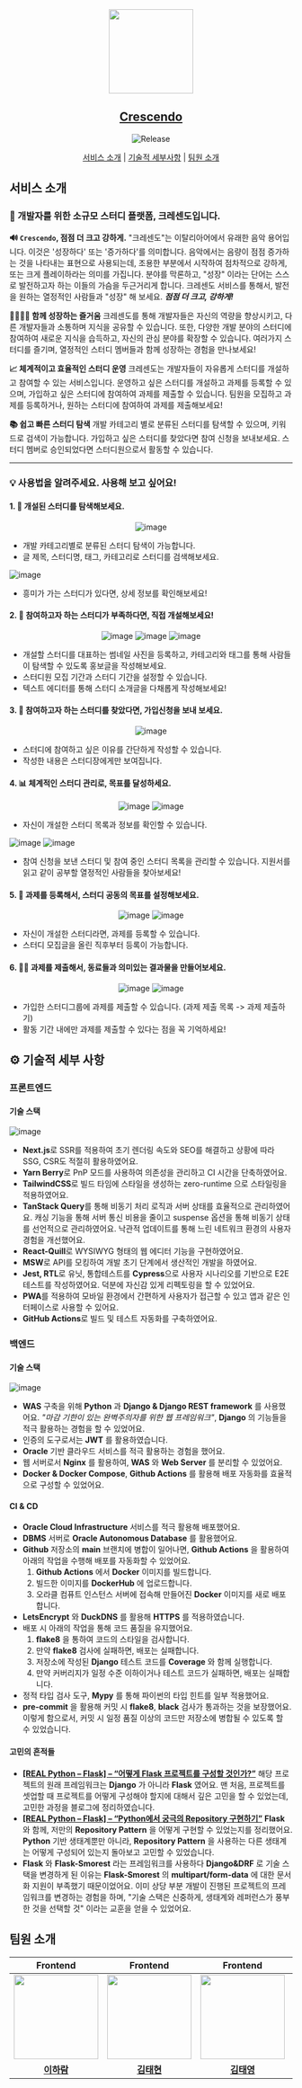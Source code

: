 <div align="center">
  

  
<a href="https://crescendo-study.site">
 <img src="https://hackmd.io/_uploads/ryeulfix46.png" width="150px" >
</a>

## [Crescendo](https://crescendo-study.site)

<div align="center">
    
![Release](https://img.shields.io/badge/https%3A%2F%2Fimg.shields.io%2Fbadge%2Fany_text-v1.0.0-%237F44AA?label=release)   
    
</div>
    
[서비스 소개](#서비스-소개) | [기술적 세부사항](#⚙-기술적-세부-사항) | [팀원 소개](#팀원-소개)
    
</div>


##  서비스 소개

### 👋 개발자를 위한 소규모 스터디 플랫폼, 크레센도입니다.

**🔊 `Crescendo`, 점점 더 크고 강하게.** 
"크레센도"는 이탈리아어에서 유래한 음악 용어입니다. 이것은 '성장하다' 또는 '증가하다'를 의미합니다. 음악에서는 음량이 점점 증가하는 것을 나타내는 표현으로 사용되는데, 조용한 부분에서 시작하여 점차적으로 강하게, 또는 크게 플레이하라는 의미를 가집니다.
분야를 막론하고, "성장" 이라는 단어는 스스로 발전하고자 하는 이들의 가슴을 두근거리게 합니다. 크레센도 서비스를 통해서, 발전을 원하는 열정적인 사람들과 "성장" 해 보세요. ***점점 더 크고, 강하게!***

**👨‍👩‍👧‍👦 함께 성장하는 즐거움**
크레센도를 통해 개발자들은 자신의 역량을 향상시키고, 다른 개발자들과 소통하며 지식을 공유할 수 있습니다. 또한, 다양한 개발 분야의 스터디에 참여하여 새로운 지식을 습득하고, 자신의 관심 분야를 확장할 수 있습니다. 여러가지 스터디를 즐기며, 열정적인 스터디 멤버들과 함께 성장하는 경험을 만나보세요!

**📈 체계적이고 효율적인 스터디 운영**
크레센도는 개발자들이 자유롭게 스터디를 개설하고 참여할 수 있는 서비스입니다. 운영하고 싶은 스터디를 개설하고 과제를 등록할 수 있으며, 가입하고 싶은 스터디에 참여하여 과제를 제출할 수 있습니다. 팀원을 모집하고 과제를 등록하거나, 원하는 스터디에 참여하여 과제를 제출해보세요!

**📚 쉽고 빠른 스터디 탐색**
개발 카테고리 별로 분류된 스터디를 탐색할 수 있으며, 키워드로 검색이 가능합니다. 가입하고 싶은 스터디를 찾았다면 참여 신청을 보내보세요. 스터디 멤버로 승인되었다면 스터디원으로서 활동할 수 있습니다.

---
### 💡 사용법을 알려주세요. 사용해 보고 싶어요!

#### 1. 🔎 개설된 스터디를 탐색해보세요.

<div align="center">

![image](https://hackmd.io/_uploads/BJWA3IqEa.png)
 
</div>


- 개발 카테고리별로 분류된 스터디 탐색이 가능합니다.
- 글 제목, 스터디명, 태그, 카테고리로 스터디를 검색해보세요.

![image](https://hackmd.io/_uploads/S1qWCL5V6.png)
- 흥미가 가는 스터디가 있다면, 상세 정보를 확인해보세요!


#### 2. 📸 참여하고자 하는 스터디가 부족하다면, 직접 개설해보세요!
<div align="center">

![image](https://hackmd.io/_uploads/ryt5fH5Va.png)
![image](https://hackmd.io/_uploads/HJl5aUqVa.png)
![image](https://hackmd.io/_uploads/Hk5y_H9Na.png)


</div>

- 개설할 스터디를 대표하는 썸네일 사진을 등록하고, 카테고리와 태그를 통해 사람들이 탐색할 수 있도록 홍보글을 작성해보세요.
- 스터디원 모집 기간과 스터디 기간을 설정할 수 있습니다.
- 텍스트 에디터를 통해 스터디 소개글을 다채롭게 작성해보세요!

#### 3. 📩 참여하고자 하는 스터디를 찾았다면, 가입신청을 보내 보세요.

<div align="center">
  
![image](https://hackmd.io/_uploads/B17uoB9Na.png)

</div>


- 스터디에 참여하고 싶은 이유를 간단하게 작성할 수 있습니다.
- 작성한 내용은 스터디장에게만 보여집니다.


#### 4. 📊 체계적인 스터디 관리로, 목표를 달성하세요.

<div align="center">

![image](https://hackmd.io/_uploads/S1fycU9Ea.png)
![image](https://hackmd.io/_uploads/SyyenSc46.png)
    
</div>

- 자신이 개설한 스터디 목록과 정보를 확인할 수 있습니다.

![image](https://hackmd.io/_uploads/SyOmxIqV6.png)
![image](https://hackmd.io/_uploads/H1DNeUcE6.png)

- 참여 신청을 보낸 스터디 및 참여 중인 스터디 목록을 관리할 수 있습니다. 지원서를 읽고 같이 공부할 열정적인 사람들을 찾아보세요!


#### 5. 💯 과제를 등록해서, 스터디 공동의 목표를 설정해보세요.

<div align="center">

![image](https://hackmd.io/_uploads/B1v3nr9Vp.png)
![image](https://hackmd.io/_uploads/Bk5f5Uc4a.png)

  
</div>


- 자신이 개설한 스터디라면, 과제를 등록할 수 있습니다.
- 스터디 모집글을 올린 직후부터 등록이 가능합니다.

#### 6. 💪🏼 과제를 제출해서, 동료들과 의미있는 결과물을 만들어보세요.

<div align="center">

![image](https://hackmd.io/_uploads/HymyJI9Vp.png)
![image](https://hackmd.io/_uploads/H1FjyucVp.png)

</div>



- 가입한 스터디그룹에 과제를 제출할 수 있습니다. (과제 제출 목록 -> 과제 제출하기)
- 활동 기간 내에만 과제를 제출할 수 있다는 점을 꼭 기억하세요!

## ⚙ 기술적 세부 사항

### 프론트엔드
#### 기술 스택
![image](https://hackmd.io/_uploads/rknWYO9Vp.png)


- **Next.js**로 SSR를 적용하여 초기 렌더링 속도와 SEO를 해결하고 상황에 따라 SSG, CSR도 적절히 활용하였어요.
- **Yarn Berry**로 PnP 모드를 사용하여 의존성을 관리하고 CI 시간을 단축하였어요.
- **TailwindCSS**로 빌드 타임에 스타일을 생성하는 zero-runtime 으로 스타일링을 적용하였어요.
- **TanStack Query**를 통해 비동기 처리 로직과 서버 상태를 효율적으로 관리하였어요. 캐싱 기능을 통해 서버 통신 비용을 줄이고 suspense 옵션을 통해 비동기 상태를 선언적으로 관리하였어요. 낙관적 업데이트를 통해 느린 네트워크 환경의 사용자 경험을 개선했어요.
- **React-Quill**로 WYSIWYG 형태의 웹 에디터 기능을 구현하였어요.
- **MSW**로 API를 모킹하여 개발 초기 단계에서 생산적인 개발을 하였어요.
- **Jest, RTL**로 유닛, 통합테스트를 **Cypress**으로 사용자 시나리오를 기반으로 E2E 테스트를 작성하였어요. 덕분에 자신감 있게 리펙토링을 할 수 있었어요.
- **PWA**를 적용하여 모바일 환경에서 간편하게 사용자가 접근할 수 있고 앱과 같은 인터페이스로 사용할 수 있어요.
- **GitHub Actions**로 빌드 및 테스트 자동화를 구축하였어요.



### 백엔드
#### 기술 스택
![image](https://hackmd.io/_uploads/rypwMpPE6.png)

- **WAS** 구축을 위해 **Python** 과 **Django & Django REST framework** 를 사용했어요. *"마감 기한이 있는 완벽주의자를 위한 웹 프레임워크"*, **Django** 의 기능들을 적극 활용하는 경험을 할 수 있었어요.
- 인증의 도구로서는 **JWT** 를 활용하였습니다.
- **Oracle** 기반 클라우드 서비스를 적극 활용하는 경험을 했어요.
- 웹 서버로서 **Nginx** 를 활용하여, **WAS** 와 **Web Server** 를 분리할 수 있었어요.
- **Docker & Docker Compose**, **Github Actions** 를 활용해 배포 자동화를 효율적으로 구성할 수 있었어요.

#### CI & CD

- **Oracle Cloud Infrastructure** 서비스를 적극 활용해 배포했어요.
- **DBMS** 서버로 **Oracle Autonomous Database** 를 활용했어요.
- **Github** 저장소의 **main** 브랜치에 병합이 일어나면, **Github Actions** 을 활용하여 아래의 작업을 수행해 배포를 자동화할 수 있었어요.
    1. **Github Actions** 에서 **Docker** 이미지를 빌드합니다.
    2. 빌드한 이미지를 **DockerHub** 에 업로드합니다.
    3. 오라클 컴퓨트 인스턴스 서버에 접속해 만들어진 **Docker** 이미지를 새로 배포합니다.
- **LetsEncrypt** 와 **DuckDNS** 를 활용해 **HTTPS** 를 적용하였습니다.
- 배포 시 아래의 작업을 통해 코드 품질을 유지했어요.
    1. **flake8** 을 통하여 코드의 스타일을 검사합니다.
    2. 만약 **flake8** 검사에 실패하면, 배포는 실패합니다.
    3. 저장소에 작성된 **Django** 테스트 코드를 **Coverage** 와 함께 실행합니다.
    4. 만약 커버리지가 일정 수준 이하이거나 테스트 코드가 실패하면, 배포는 실패합니다.
- 정적 타입 검사 도구, **Mypy** 를 통해 파이썬의 타입 힌트를 일부 적용했어요.
- **pre-commit** 을 활용해 커밋 시 **flake8**, **black** 검사가 통과하는 것을 보장했어요. 이렇게 함으로서, 커밋 시 일정 품질 이상의 코드만 저장소에 병합될 수 있도록 할 수 있었습니다.

#### 고민의 흔적들

- [**[REAL Python – Flask] – “어떻게 Flask 프로젝트를 구성할 것인가?”**](https://www.gdsanadevlog.com/planguages/real-python-flask-%ec%96%b4%eb%96%bb%ea%b2%8c-flask-%ed%94%84%eb%a1%9c%ec%a0%9d%ed%8a%b8%eb%a5%bc-%ea%b5%ac%ec%84%b1%ed%95%a0-%ea%b2%83%ec%9d%b8%ea%b0%80/)
해당 프로젝트의 원래 프레임워크는 **Django** 가 아니라 **Flask** 였어요. 맨 처음, 프로젝트를 셋업할 때 프로젝트를 어떻게 구성해야 할지에 대해서 깊은 고민을 할 수 있었는데, 고민한 과정을 블로그에 정리하였습니다.
- [**[REAL Python – Flask] – “Python에서 궁극의 Repository 구현하기”**](https://www.gdsanadevlog.com/planguages/real-python-flask-python%ec%97%90%ec%84%9c-jparepository-like-repository-%ea%b5%ac%ed%98%84%ed%95%98%ea%b8%b0/)
**Flask** 와 함께, 저만의 **Repository Pattern** 을 어떻게 구현할 수 있었는지를 정리했어요. **Python** 기반 생태계뿐만 아니라, **Repository Pattern** 을 사용하는 다른 생태계는 어떻게 구성되어 있는지 돌아보고 고민할 수 있었습니다.
- **Flask** 와 **Flask-Smorest** 라는 프레임워크를 사용하다 **Django&DRF** 로 기술 스택을 변경하게 된 이유는 **Flask-Smorest** 의 **multipart/form-data** 에 대한 문서화 지원이 부족했기 때문이었어요. 이미 상당 부분 개발이 진행된 프로젝트의 프레임워크를 변경하는 경험을 하며, "기술 스택은 신중하게, 생태계와 레퍼런스가 풍부한 것을 선택할 것" 이라는 교훈을 얻을 수 있었어요.




## 팀원 소개

|     Frontend   |    Frontend    |   Frontend    |    Backend    |
|:-------------------------------------------------------------------------------------------:|:-------------------------------------------------------------------------------------------:|:--------------------------------------------------------------------------------------------:|:-------------------------------------------------------------------------------------------:|
| <img src="https://avatars.githubusercontent.com/u/87893624?v=4" width="150px"/> | <img src="https://avatars.githubusercontent.com/u/48711263?v=4" width="150px"  /> | <img src="https://avatars.githubusercontent.com/u/51291185?v=4" width="150px" /> | <img src="https://avatars.githubusercontent.com/u/88619089?v=4" width="150px" /> |
| **[이하람](https://github.com/halamlee)**  |  **[김태현](https://github.com/thyeone)**  |  **[김태영](https://github.com/overtae)**  | **[정재균](https://github.com/TGoddessana)**  |
